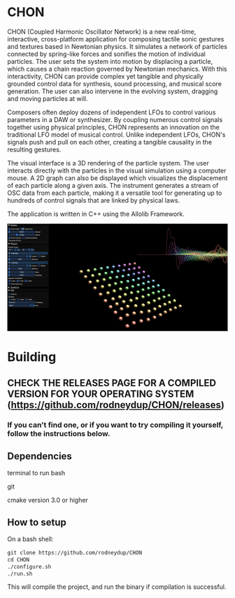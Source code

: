 # CHON

CHON (Coupled Harmonic Oscillator Network) is a new real-time, interactive, cross-platform application for composing tactile sonic gestures and textures based in Newtonian physics. It simulates a network of particles connected by spring-like forces and sonifies the motion of individual particles. The user sets the system into motion by displacing a particle, which causes a chain reaction governed by Newtonian mechanics. With this interactivity, CHON can provide complex yet tangible and physically grounded control data for synthesis, sound processing, and musical score generation. The user can also intervene in the evolving system, dragging and moving particles at will. 

Composers often deploy dozens of independent LFOs to control various parameters in a DAW or synthesizer. By coupling numerous control signals together using physical principles, CHON represents an innovation on the traditional LFO model of musical control. Unlike independent LFOs, CHON's signals push and pull on each other, creating a tangible causality in the resulting gestures.

The visual interface is a 3D rendering of the particle system. The user interacts directly with the particles in the visual simulation using a computer mouse. A 2D graph can also be displayed which visualizes the displacement of each particle along a given axis. The instrument generates a stream of OSC data from each particle, making it a versatile tool for generating up to hundreds of control signals that are linked by physical laws.

The application is written in C++ using the Allolib Framework.

![](CHONDemoImage.png)

# Building

## CHECK THE RELEASES PAGE FOR A COMPILED VERSION FOR YOUR OPERATING SYSTEM (https://github.com/rodneydup/CHON/releases)

### If you can't find one, or if you want to try compiling it yourself, follow the instructions below.

## Dependencies

terminal to run bash

git

cmake version 3.0 or higher

## How to setup
On a bash shell:

    git clone https://github.com/rodneydup/CHON
    cd CHON
    ./configure.sh
    ./run.sh

This will compile the project, and run the binary if compilation is successful.
